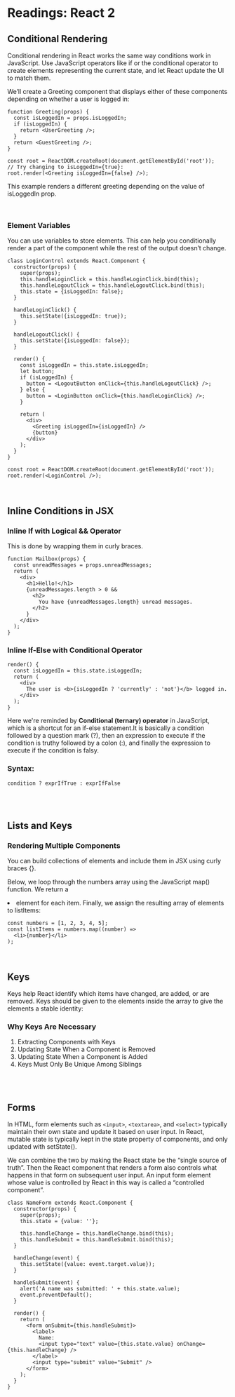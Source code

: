 # **Readings: React 2**

## **Conditional Rendering**

Conditional rendering in React works the same way conditions work in JavaScript. Use JavaScript operators like if or the conditional operator to create elements representing the current state, and let React update the UI to match them.

We’ll create a Greeting component that displays either of these components depending on whether a user is logged in:

```
function Greeting(props) {
  const isLoggedIn = props.isLoggedIn;
  if (isLoggedIn) {
    return <UserGreeting />;
  }
  return <GuestGreeting />;
}

const root = ReactDOM.createRoot(document.getElementById('root')); 
// Try changing to isLoggedIn={true}:
root.render(<Greeting isLoggedIn={false} />);
```

This example renders a different greeting depending on the value of isLoggedIn prop.

<br>

### **Element Variables**

You can use variables to store elements. This can help you conditionally render a part of the component while the rest of the output doesn’t change.

```
class LoginControl extends React.Component {
  constructor(props) {
    super(props);
    this.handleLoginClick = this.handleLoginClick.bind(this);
    this.handleLogoutClick = this.handleLogoutClick.bind(this);
    this.state = {isLoggedIn: false};
  }

  handleLoginClick() {
    this.setState({isLoggedIn: true});
  }

  handleLogoutClick() {
    this.setState({isLoggedIn: false});
  }

  render() {
    const isLoggedIn = this.state.isLoggedIn;
    let button;
    if (isLoggedIn) {
      button = <LogoutButton onClick={this.handleLogoutClick} />;
    } else {
      button = <LoginButton onClick={this.handleLoginClick} />;
    }

    return (
      <div>
        <Greeting isLoggedIn={isLoggedIn} />
        {button}
      </div>
    );
  }
}

const root = ReactDOM.createRoot(document.getElementById('root')); 
root.render(<LoginControl />);
```

<br>

## **Inline Conditions in JSX**

### **Inline If with Logical && Operator**

This is done by wrapping them in curly braces. 

```
function Mailbox(props) {
  const unreadMessages = props.unreadMessages;
  return (
    <div>
      <h1>Hello!</h1>
      {unreadMessages.length > 0 &&
        <h2>
          You have {unreadMessages.length} unread messages.
        </h2>
      }
    </div>
  );
}
```

### **Inline If-Else with Conditional Operator**



```
render() {
  const isLoggedIn = this.state.isLoggedIn;
  return (
    <div>
      The user is <b>{isLoggedIn ? 'currently' : 'not'}</b> logged in.
    </div>
  );
}
```

Here we're reminded by **Conditional (ternary) operator** in JavaScript, which is a shortcut for an if-else statement.It is basically a condition followed by a question mark (?), then an expression to execute if the condition is truthy followed by a colon (:), and finally the expression to execute if the condition is falsy.

### **Syntax:**

```
condition ? exprIfTrue : exprIfFalse
```

<br>

<br>

## **Lists and Keys**

### **Rendering Multiple Components**


You can build collections of elements and include them in JSX using curly braces {}.

Below, we loop through the numbers array using the JavaScript map() function. We return a <li> element for each item. Finally, we assign the resulting array of elements to listItems:

```
const numbers = [1, 2, 3, 4, 5];
const listItems = numbers.map((number) =>
  <li>{number}</li>
);
```

<br>

## **Keys**

Keys help React identify which items have changed, are added, or are removed. Keys should be given to the elements inside the array to give the elements a stable identity:

### **Why Keys Are Necessary**

1. Extracting Components with Keys
2. Updating State When a Component is Removed
3. Updating State When a Component is Added
4. Keys Must Only Be Unique Among Siblings

<br>

<br>


## **Forms**

In HTML, form elements such as ```<input>```, ```<textarea>```, and ```<select>``` typically maintain their own state and update it based on user input. In React, mutable state is typically kept in the state property of components, and only updated with setState().

We can combine the two by making the React state be the “single source of truth”. Then the React component that renders a form also controls what happens in that form on subsequent user input. An input form element whose value is controlled by React in this way is called a “controlled component”.

```
class NameForm extends React.Component {
  constructor(props) {
    super(props);
    this.state = {value: ''};

    this.handleChange = this.handleChange.bind(this);
    this.handleSubmit = this.handleSubmit.bind(this);
  }

  handleChange(event) {
    this.setState({value: event.target.value});
  }

  handleSubmit(event) {
    alert('A name was submitted: ' + this.state.value);
    event.preventDefault();
  }

  render() {
    return (
      <form onSubmit={this.handleSubmit}>
        <label>
          Name:
          <input type="text" value={this.state.value} onChange={this.handleChange} />
        </label>
        <input type="submit" value="Submit" />
      </form>
    );
  }
}
```